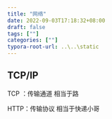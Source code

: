 ```yaml
---
title: "网络"
date: 2022-09-03T17:18:32+08:00
draft: false
tags: [""]
categories: [""]
typora-root-url: ..\..\static
---
```


## TCP/IP

TCP ：传输通道 相当于路

HTTP：传输协议 相当于快递小哥